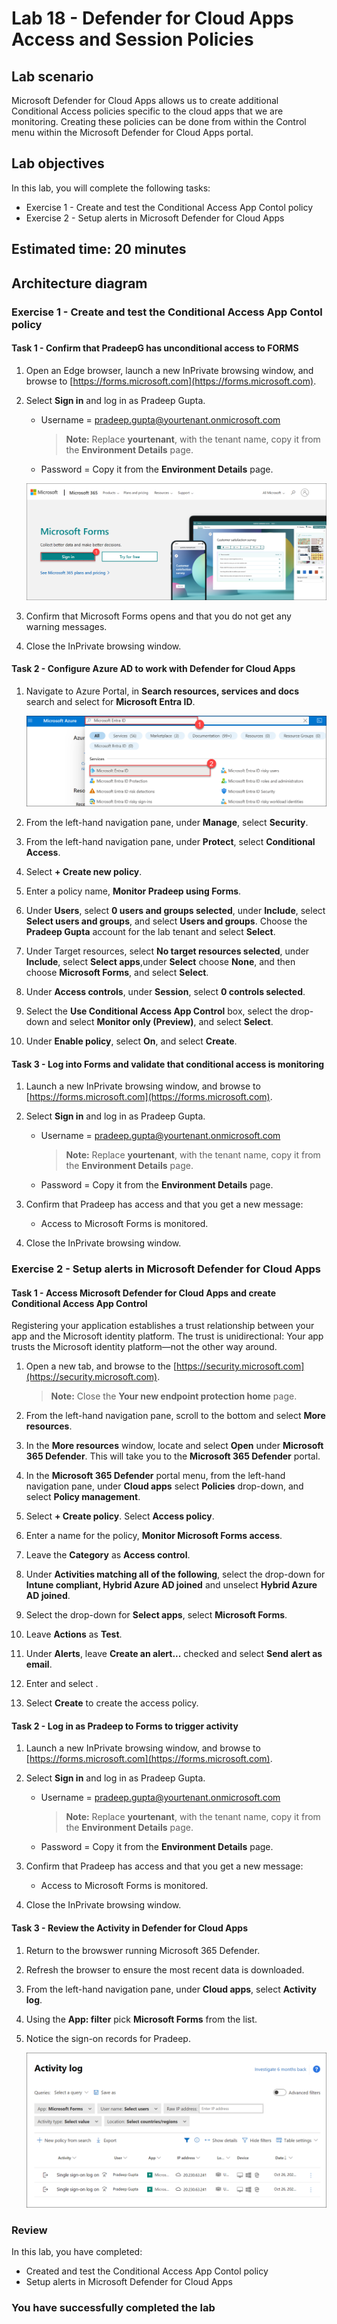 # Lab 18 - Defender for Cloud Apps Access and Session Policies

## Lab scenario

Microsoft Defender for Cloud Apps  allows us to create additional Conditional Access policies specific to the cloud apps that we are monitoring.  Creating these policies can be done from within the Control menu within the Microsoft Defender for Cloud Apps  portal.

## Lab objectives
In this lab, you will complete the following tasks:

+ Exercise 1 - Create and test the Conditional Access App Contol policy
+ Exercise 2 - Setup alerts in Microsoft Defender for Cloud Apps

## Estimated time: 20 minutes

## Architecture diagram

### Exercise 1 - Create and test the Conditional Access App Contol policy

#### Task 1 - Confirm that PradeepG has unconditional access to FORMS

1. Open an Edge browser, launch a new InPrivate browsing window, and browse to [https://forms.microsoft.com](https://forms.microsoft.com).

1. Select **Sign in** and log in as Pradeep Gupta.
   - Username = pradeep.gupta@yourtenant.onmicrosoft.com

      >**Note:** Replace **yourtenant**, with the tenant name, copy it from the **Environment Details** page.
   - Password = Copy it from the **Environment Details** page.

   ![Screen image displaying the Azure resources discovery page with the subscription and manage resource highlighted](./media/sign-in.png)

1. Confirm that Microsoft Forms opens and that you do not get any warning messages.

1. Close the InPrivate browsing window.

#### Task 2 - Configure Azure AD to work with Defender for Cloud Apps

1. Navigate to Azure Portal, in **Search resources, services and docs** search and select for **Microsoft Entra ID**.

   ![Screen image displaying the Azure resources discovery page with the subscription and manage resource highlighted](./media/MicrosoftentraID.png)

2. From the left-hand navigation pane, under **Manage**, select **Security**.

3. From the left-hand navigation pane, under **Protect**, select **Conditional Access**.

4. Select **+ Create new policy**.

5. Enter a policy name, **Monitor Pradeep using Forms**.

6. Under **Users**, select **0 users and groups selected**, under **Include**, select **Select users and groups**, and select **Users and groups**.
Choose the **Pradeep Gupta** account for the lab tenant and select **Select**.

8. Under Target resources, select **No target resources selected**, under **Include**, select **Select apps**,under **Select** choose **None**, and then choose **Microsoft Forms**, and select **Select**. 

9. Under **Access controls**, under **Session**, select **0 controls selected**.

10. Select the **Use Conditional Access App Control** box, select the drop-down and select **Monitor only (Preview)**, and select **Select**.

11. Under **Enable policy**, select **On**, and select **Create**.

#### Task 3 - Log into Forms and validate that conditional access is monitoring

1. Launch a new InPrivate browsing window, and browse to [https://forms.microsoft.com](https://forms.microsoft.com).

1. Select **Sign in** and log in as Pradeep Gupta.
   - Username = pradeep.gupta@yourtenant.onmicrosoft.com

      >**Note:** Replace **yourtenant**, with the tenant name, copy it from the **Environment Details** page.
   - Password = Copy it from the **Environment Details** page.

1. Confirm that Pradeep has access and that you get a new message:
   - Access to Microsoft Forms is monitored.

1. Close the InPrivate browsing window.

### Exercise 2 - Setup alerts in Microsoft Defender for Cloud Apps

#### Task 1 - Access Microsoft Defender for Cloud Apps and create Conditional Access App Control

Registering your application establishes a trust relationship between your app and the Microsoft identity platform. The trust is unidirectional: Your app trusts the Microsoft identity platform—not the other way around.

1. Open a new tab, and browse to the [https://security.microsoft.com](https://security.microsoft.com).

   >**Note:** Close the **Your new endpoint protection home** page.

1. From the left-hand navigation pane, scroll to the bottom and select **More resources**.

1. In the **More resources** window, locate and select **Open** under **Microsoft 365 Defender**.  This will take you to the **Microsoft 365 Defender** portal.

1. In the **Microsoft 365 Defender** portal menu, from the left-hand navigation pane, under **Cloud apps** select **Policies** drop-down, and select **Policy management**.

1. Select **+ Create policy**. Select **Access policy**.

1. Enter a name for the policy, **Monitor Microsoft Forms access**.

1. Leave the **Category** as **Access control**.

1. Under **Activities matching all of the following**, select the drop-down for **Intune compliant, Hybrid Azure AD joined** and unselect **Hybrid Azure AD joined**.

1. Select the drop-down for **Select apps**, select **Microsoft Forms**.

1. Leave **Actions** as **Test**.

1. Under **Alerts**, leave **Create an alert...** checked and select **Send alert as email**.

1. Enter and select **<inject key="AzureAdUserEmail"></inject>**.

1. Select **Create** to create the access policy.

#### Task 2 - Log in as Pradeep to Forms to trigger activity

1. Launch a new InPrivate browsing window, and browse to [https://forms.microsoft.com](https://forms.microsoft.com).

1. Select **Sign in** and log in as Pradeep Gupta.
   - Username = pradeep.gupta@yourtenant.onmicrosoft.com

      >**Note:** Replace **yourtenant**, with the tenant name, copy it from the **Environment Details** page.
   - Password = Copy it from the **Environment Details** page.

1. Confirm that Pradeep has access and that you get a new message:
   - Access to Microsoft Forms is monitored.

1. Close the InPrivate browsing window.

#### Task 3 - Review the Activity in Defender for Cloud Apps

1. Return to the browswer running Microsoft 365 Defender.

2. Refresh the browser to ensure the most recent data is downloaded.

3. From the left-hand navigation pane, under **Cloud apps**, select **Activity log**.

4. Using the **App: filter** pick **Microsoft Forms** from the list.

5. Notice the sign-on records for Pradeep.

   ![Screen image displaying the Azure resources discovery page with the subscription and manage resource highlighted](./media/singlesignon.png)

### Review
In this lab, you have completed:
- Created and test the Conditional Access App Contol policy
- Setup alerts in Microsoft Defender for Cloud Apps

### You have successfully completed the lab